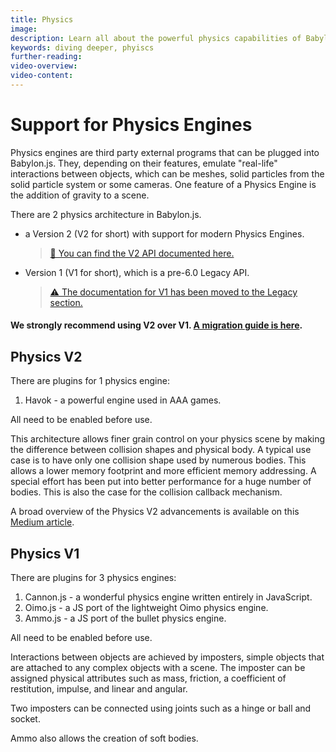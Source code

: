 ```yaml
---
title: Physics
image:
description: Learn all about the powerful physics capabilities of Babylon.js.
keywords: diving deeper, phyiscs
further-reading:
video-overview:
video-content:
---
```


# Support for Physics Engines

Physics engines are third party external programs that can be plugged into Babylon.js. They, depending on their features, emulate "real-life" interactions between objects, which can be meshes, solid particles from the solid particle system or some cameras. One feature of a Physics Engine is the addition of gravity to a scene.

There are 2 physics architecture in Babylon.js.

- a Version 2 (V2 for short) with support for modern Physics Engines.

  > [🚀 You can find the V2 API documented here.](/features/featuresDeepDive/physics/usingPhysicsEngine)  

- Version 1 (V1 for short), which is a pre-6.0 Legacy API.

  > [⚠️ The documentation for V1 has been moved to the Legacy section.](/legacy/physics)

#### We strongly recommend using V2 over V1. [A migration guide is here](/features/featuresDeepDive/physics/migrate).

## Physics V2

There are plugins for 1 physics engine:

1. Havok - a powerful engine used in AAA games.

All need to be enabled before use.

This architecture allows finer grain control on your physics scene by making the difference between collision shapes and physical body.
A typical use case is to have only one collision shape used by numerous bodies.
This allows a lower memory footprint and more efficient memory addressing.
A special effort has been put into better performance for a huge number of bodies. This is also the case for the collision callback mechanism.

A broad overview of the Physics V2 advancements is available on this [Medium article](https://medium.com/@babylonjs/physics-v2-overview-ed36039ce1e7).

## Physics V1

There are plugins for 3 physics engines:

1. Cannon.js - a wonderful physics engine written entirely in JavaScript.
2. Oimo.js - a JS port of the lightweight Oimo physics engine.
3. Ammo.js - a JS port of the bullet physics engine.

All need to be enabled before use.

Interactions between objects are achieved by imposters, simple objects that are attached to any complex objects with a scene. The imposter can be assigned physical attributes such as mass, friction, a coefficient of restitution, impulse, and linear and angular.

Two imposters can be connected using joints such as a hinge or ball and socket.

Ammo also allows the creation of soft bodies.
